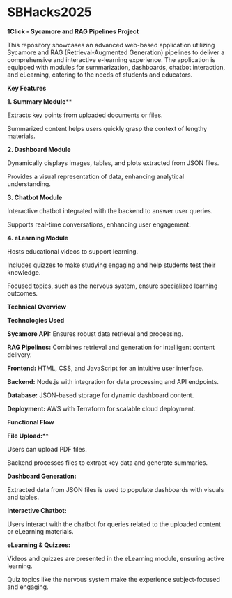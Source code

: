 # SBHacks2025


**1Click - Sycamore and RAG Pipelines Project**

This repository showcases an advanced web-based application utilizing Sycamore and RAG (Retrieval-Augmented Generation) pipelines to deliver a comprehensive and interactive e-learning experience. The application is equipped with modules for summarization, dashboards, chatbot interaction, and eLearning, catering to the needs of students and educators.


**Key Features**

**1. Summary Module****

Extracts key points from uploaded documents or files.

Summarized content helps users quickly grasp the context of lengthy materials.

**2. Dashboard Module**

Dynamically displays images, tables, and plots extracted from JSON files.

Provides a visual representation of data, enhancing analytical understanding.

**3. Chatbot Module**

Interactive chatbot integrated with the backend to answer user queries.

Supports real-time conversations, enhancing user engagement.

**4. eLearning Module**

Hosts educational videos to support learning.

Includes quizzes to make studying engaging and help students test their knowledge.

Focused topics, such as the nervous system, ensure specialized learning outcomes.

**Technical Overview**

**Technologies Used**

**Sycamore API:** Ensures robust data retrieval and processing.

**RAG Pipelines:** Combines retrieval and generation for intelligent content delivery.

**Frontend:** HTML, CSS, and JavaScript for an intuitive user interface.

**Backend:** Node.js with integration for data processing and API endpoints.

**Database:** JSON-based storage for dynamic dashboard content.

**Deployment:** AWS with Terraform for scalable cloud deployment.

**Functional Flow**

**File Upload:****

Users can upload PDF files.

Backend processes files to extract key data and generate summaries.

**Dashboard Generation:**

Extracted data from JSON files is used to populate dashboards with visuals and tables.

**Interactive Chatbot:**

Users interact with the chatbot for queries related to the uploaded content or eLearning materials.

**eLearning & Quizzes:**

Videos and quizzes are presented in the eLearning module, ensuring active learning.

Quiz topics like the nervous system make the experience subject-focused and engaging.

